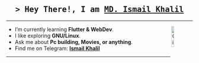 <h2 align="center">
        <samp>&gt; Hey There!, I am
                <b><a target="_blank" href="https://www.linkedin.com/in/ismail-khalil/">MD. Ismail Khalil</a></b>
        </samp>
</h2>
<hr></hr>

- I’m currently learning **Flutter & WebDev**. <img width="12%" align="right" alt="Github Image" src="https://github.com/SP-XD/SP-XD/blob/main/images/linux_rounded.gif?raw=true" /><br>
- I like exploring **GNU/Linux**. <br>
- Ask me about **Pc building, Movies, or anything**. <br>
- Find me on Telegram: **[Ismail Khalil](https://t.me/ismail_cs)**<br>

<hr></hr>



